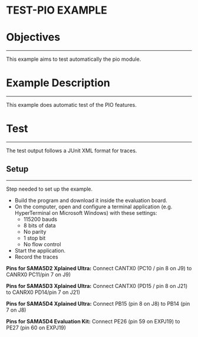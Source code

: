TEST-PIO EXAMPLE
================

# Objectives
------------
This example aims to test automatically the pio module.


# Example Description
---------------------
This example does automatic test of the PIO features.

# Test
------

The test output follows a JUnit XML format for traces.

## Setup
--------
Step needed to set up the example.

* Build the program and download it inside the evaluation board.
* On the computer, open and configure a terminal application (e.g. HyperTerminal
 on Microsoft Windows) with these settings:
	- 115200 bauds
	- 8 bits of data
	- No parity
	- 1 stop bit
	- No flow control
* Start the application.
* Record the traces

__Pins for SAMA5D2 Xplained Ultra:__
Connect CANTX0 (PC10 / pin 8 on J9) to CANRX0 PC11/pin 7 on J9)

__Pins for SAMA5D3 Xplained Ultra:__
Connect CANTX0 (PD15 / pin 8 on J21) to CANRX0 PD14/pin 7 on J21)

__Pins for SAMA5D4 Xplained Ultra:__
Connect PB15 (pin 8 on J8) to PB14 (pin 7 on J8)

__Pins for SAMA5D4 Evaluation Kit:__
Connect PE26 (pin 59 on EXPJ19) to PE27 (pin 60 on EXPJ19)
